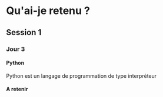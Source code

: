 # Qu'ai-je retenu  ?

## Session 1

### Jour 3

#### Python

Python est un langage de programmation de type interpréteur

#### A retenir
